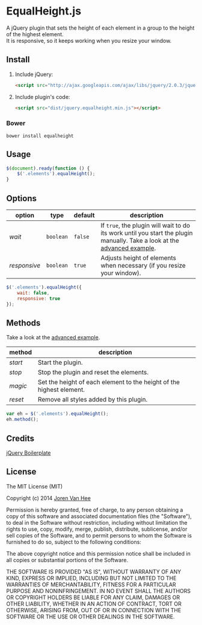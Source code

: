 EqualHeight.js
==============

A jQuery plugin that sets the height of each element in a group to the height of the highest element.  
It is responsive, so it keeps working when you resize your window.

## Install

1. Include jQuery:

    ```html
    <script src="http://ajax.googleapis.com/ajax/libs/jquery/2.0.3/jquery.min.js"></script>
    ```

2. Include plugin's code:

    ```html
    <script src="dist/jquery.equalheight.min.js"></script>
    ```

### Bower

```
bower install equalheight
```

## Usage

```javascript
$(document).ready(function () {
    $('.elements').equalHeight();
}
```

## Options

| option | type | default | description |
| ------ | ---- | ------- | ----------- |
| *wait* | `boolean` | `false` | If `true`, the plugin will wait to do its work until you start the plugin manually. Take a look at the [advanced example](https://github.com/JorenVanHee/EqualHeight.js/blob/master/demo/advanced.html). |
| *responsive* | `boolean` | `true` | Adjusts height of elements when necessary (if you resize your window). |

```javascript
$('.elements').equalHeight({
    wait: false,
    responsive: true
});
```

## Methods

Take a look at the [advanced example](https://github.com/JorenVanHee/EqualHeight.js/blob/master/demo/advanced.html).

| method | description |
| ------ | ----------- |
| *start* | Start the plugin. |
| *stop* | Stop the plugin and reset the elements. |
| *magic* | Set the height of each element to the height of the highest element. |
| *reset* | Remove all styles added by this plugin. |

```javascript
var eh = $('.elements').equalHeight();
eh.method();
```

## Credits

[jQuery Boilerplate](https://github.com/jquery-boilerplate/jquery-boilerplate/)

## License

The MIT License (MIT)

Copyright (c) 2014 [Joren Van Hee](http://joren.co "Joren Van Hee")

Permission is hereby granted, free of charge, to any person obtaining a copy
of this software and associated documentation files (the "Software"), to deal
in the Software without restriction, including without limitation the rights
to use, copy, modify, merge, publish, distribute, sublicense, and/or sell
copies of the Software, and to permit persons to whom the Software is
furnished to do so, subject to the following conditions:

The above copyright notice and this permission notice shall be included in
all copies or substantial portions of the Software.

THE SOFTWARE IS PROVIDED "AS IS", WITHOUT WARRANTY OF ANY KIND, EXPRESS OR
IMPLIED, INCLUDING BUT NOT LIMITED TO THE WARRANTIES OF MERCHANTABILITY,
FITNESS FOR A PARTICULAR PURPOSE AND NONINFRINGEMENT. IN NO EVENT SHALL THE
AUTHORS OR COPYRIGHT HOLDERS BE LIABLE FOR ANY CLAIM, DAMAGES OR OTHER
LIABILITY, WHETHER IN AN ACTION OF CONTRACT, TORT OR OTHERWISE, ARISING FROM,
OUT OF OR IN CONNECTION WITH THE SOFTWARE OR THE USE OR OTHER DEALINGS IN
THE SOFTWARE.
